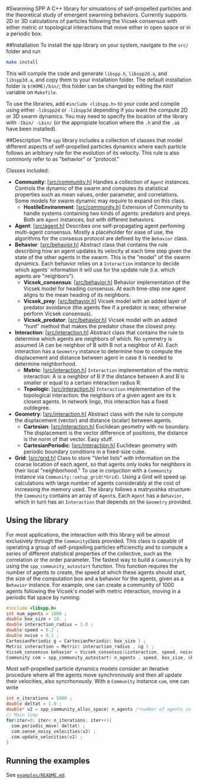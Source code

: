 #Swarming SPP
A C++ library for simulations of self-propelled particles and the theoretical study of emergent swarming behaviors.
Currently supports 2D or 3D calculations of particles following the Vicsek consensus with either metric or topological interactions that move either in open space or in a periodic box.

##Installation
To install the spp library on your system, navigate to the `src/` folder and run
```Bash
make install
```
This will compile the code and generate `libspp.h`, `libspp2d.a`, and `libspp3d.a`, and copy them to your installation folder.
The default installation folder is `$(HOME)/bin/`; this folder can be changed by editing the `ROOT` variable on `Makefile`.

To use the libraries, add `#include <libspp.h>` to your code and compile using either `-libspp2d` or `-libspp3d` depending if you want the compute 2D or 3D swarm dynamics. You may need to specify the location of the library with `-Ibin/ -Lbin/` (or the appropiate location where the `.h` and the `.a`s have been installed).

##Description
The `spp` library includes a collection of classes that model different aspects of self-propelled particles dynamics where each particle follows an arbitrary rule for the evolution of its velocity. This rule is also commonly refer to as "behavior" or "protocol."

Classes included:
  * __Community__: [[src/community.h](src/community.h)] Handles a collection of `Agent` instances. Controls the dynamic of the swarm and computes its statistical properties such as mean values, order parameter, and correlations. Some models for swarm dynamic may require to expand on this class.
    * __HostileEnvironment__: [[src/community.h](src/community.h)] Extension of Community to handle systems containing two kinds of agents: predators and preys. Both are `Agent` instances, but with different behaviors.
  * __Agent__: [[src/agent.h](src/agent.h)] Describes one self-propagating agent perfoming multi-agent consensus. Mostly a placeholder for ease of use, the algorithms for the consesus protocol are defined by the `Behavior` class.
  * __Behavior__: [[src/behavior.h](src/behavior.h)] Abstract class that contains the rule describing how an agent updates its velocity at each time step given the state of the other agents in the swarm. This is the "model" of the swarm dynamics. Each behavior relies on a `Interaction` instance to decide which agents' information it will use for the update rule (i.e. which agents are "neighbors").
    * __Vicsek_consensus__: [[src/behavior.h](src/behavior.h)] Behavior implementation of the Vicsek model for heading consensus. At each time-step one agent aligns to the mean heading of its neighbors.
    * __Vicsek_prey__: [[src/behavior.h](src/behavior.h)] Vicsek model with an added layer of predator avoidance (the agents flee if a predator is near, otherwise perform Vicsek consensus).
    * __Vicsek_predator__: [[src/behavior.h](src/behavior.h)] Vicsek model with an added "hunt" method that makes the predator chase the closest prey.
  * __Interaction__: [[src/interaction.h](src/interaction.h)] Abstract class that contains the rule to determine which agents are neighbors of which. No symmetry is assumed (A can be neighbor of B with B not a neighbor of A). Each interaction has a `Geometry` instance to determine how to compute the displacement and distance between agent in case it is needed to determine neighborhood.  
    * __Metric__: [[src/interaction.h](src/interaction.h)] `Interaction` implementation of the metric interaction: A is a neighbor of B if the distance between A and B is smaller or equal to a certain interaction radius R.
    * __Topologic__: [[src/interaction.h](src/interaction.h)] `Interaction` implementation of the topological interaction: the neighbors of a given agent are its k closest agents. In network lingo, this interaction has a fixed outdegree.
  * __Geometry__: [[src/interaction.h](src/interaction.h)] Abstract class with the rule to compute the displacement (vector) and distance (scalar) between agents.
    * __Cartesian__: [[src/interaction.h](src/interaction.h)] Euclidean geometry with no boundary. The displacement is the vector difference of positions, the distance is the norm of that vector. Easy stuff. 
    * __CartesianPeriodic__: [[src/interaction.h](src/interaction.h)] Euclidean geometry with periodic boundary conditions in a fixed-size cube. 
  * __Grid__: [[src/grid.h](src/grid.h)] Class to store "Verlet lists" with information on the coarse location of each agent, so that agents only looks for neighbors in their local "neighborhood." To use in conjuction with a `Community` instance via `Community::setup_grid(*Grid)`. Using a Grid will speed up calculations with large number of agents considerably at the cost of increasing the memory used.
The library follows a matryoshka structure: the `Community` contains an array of `Agent`s. Each `Agent` has a `Behavior`, which in turn has an `Interaction` that depends on the `Geometry` provided.

## Using the library
For most applications, the interaction with this library will be almost exclusively through the `Community`class provided. This class is capable of operating a group of self-propelling particles efficienctly and to compute a series of different statistical properties of the collective, such as the correlation or the order parameter. The fastest way to build a `Community`is by using the `spp_community_autostart` function. This function requires the number of agents to create, the speed at which these agents should start, the size of the computation box and a behavior for the agents, given as a `Behavior` instance.
For example, one can create a community of 1000 agents following the Vicsek's model with metric interaction, moving in a periodic flat space by running:
```C++
#include <libspp.h>
int num_agents = 1000 ;
double box_size = 10. ;
double interaction_radius = 1.0 ;
double speed = 0.2 ;
double noise = 0.1 ;
CartesianPeriodic g = CartesianPeriodic( box_size ) ;
Metric interaction = Metric( interaction_radius , &g ) ;
Vicsek_consensus behavior = Vicsek_consensus(&interaction, speed, noise) ;
Community com = spp_community_autostart( n_agents , speed, box_size, &behavior ) ;
```
Most self-propelled particle dynamics models consider an iterative procedure where all the agents move synchronously and then all update their velocities, also syncrhonously. With a `Community` instance `com`, one can write
```c++
int n_iterations = 5000 ;
double deltat = 1.0 ;
double* v2 = spp_community_alloc_space( n_agents /*number of agents in com*/) ; // Space to store temporary data
// Main loop
for(iter=0; iter< n_iterations; iter++){
  com.periodic_move( deltat) ;
  com.sense_noisy_velocities(v2) ;
  com.update_velocities(v2) ;
}
```

## Running the examples
See [`examples/README.md`](examples/README.md).


